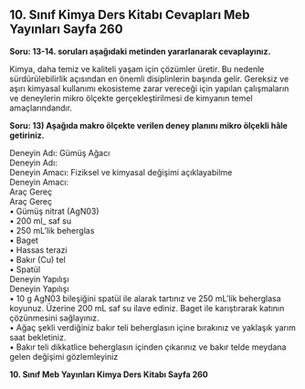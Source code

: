 ## 10. Sınıf Kimya Ders Kitabı Cevapları Meb Yayınları Sayfa 260

**Soru: 13-14. soruları aşağıdaki metinden yararlanarak cevaplayınız.**

Kimya, daha temiz ve kaliteli yaşam için çözümler üretir. Bu nedenle sürdürülebilirlik açısından en önemli disiplinlerin başında gelir. Gereksiz ve aşırı kimyasal kullanımı ekosisteme zarar vereceği için yapılan çalışmaların ve deneylerin mikro ölçekte gerçekleştirilmesi de kimyanın temel amaçlarındandır.

**Soru: 13) Aşağıda makro ölçekte verilen deney planını mikro ölçekli hâle getiriniz.**

Deneyin Adı: Gümüş Ağacı  
 Deneyin Adı:  
 Deneyin Amacı: Fiziksel ve kimyasal değişimi açıklayabilme  
 Deneyin Amacı:  
 Araç Gereç  
 Araç Gereç  
 • Gümüş nitrat (AgN03)  
 • 200 ml\_ saf su  
 • 250 mL’lik beherglas  
 • Baget  
 • Hassas terazi  
 • Bakır (Cu) tel  
 • Spatül  
 Deneyin Yapılışı  
 Deneyin Yapılışı  
 • 10 g AgN03 bileşiğini spatül ile alarak tartınız ve 250 mL’lik beherglasa koyunuz. Üzerine 200 mL saf su ilave ediniz. Baget ile karıştırarak katının çözünmesini sağlayınız.  
 • Ağaç şekli verdiğiniz bakır teli beherglasın içine bırakınız ve yaklaşık yarım saat bekletiniz.  
 • Bakır teli dikkatlice beherglasın içinden çıkarınız ve bakır telde meydana gelen değişimi gözlemleyiniz

**10. Sınıf Meb Yayınları Kimya Ders Kitabı Sayfa 260**